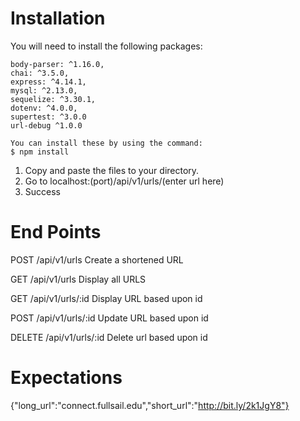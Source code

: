 Installation
=======

You will need to install the following packages:

```
body-parser: ^1.16.0,
chai: ^3.5.0,
express: ^4.14.1,
mysql: ^2.13.0,
sequelize: ^3.30.1,
dotenv: ^4.0.0,
supertest: ^3.0.0
url-debug ^1.0.0
```

```
You can install these by using the command:
$ npm install
```

1. Copy and paste the files to your directory.
2. Go to localhost:(port)/api/v1/urls/(enter url here)
3. Success



End Points
=======
POST /api/v1/urls
Create a shortened URL

GET /api/v1/urls
Display all URLS

GET /api/v1/urls/:id
Display URL based upon id

POST /api/v1/urls/:id
Update URL based upon id

DELETE  /api/v1/urls/:id
Delete url based upon id


Expectations
=======

{"long_url":"connect.fullsail.edu","short_url":"http://bit.ly/2k1JgY8"}
